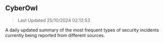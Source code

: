 ## CyberOwl 
> Last Updated 25/10/2024 02:12:53 


A daily updated summary of the most frequent types of security incidents currently being reported from different sources.


